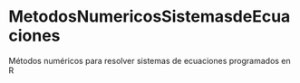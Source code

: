 # MetodosNumericosSistemasdeEcuaciones
Métodos numéricos para resolver sistemas de ecuaciones programados en R
